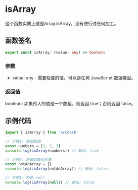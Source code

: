 # isArray

这个函数实质上就是Array.isArray，没有进行过任何加工。

## 函数签名
```typescript
export const isArray: (value: any) => boolean
```

### 参数
- value: any - 需要检查的值，可以是任何 JavaScript 数据类型。

### 返回值
boolean: 如果传入的值是一个数组，则返回 true；否则返回 false。

## 示例代码

```typescript
import { isArray } from 'arcdash'

// 示例1: 检查数组
const numbers = [1, 2, 3]
console.log(isArray(numbers)) // 输出: true

// 示例2: 检查非数组对象
const notAnArray = {}
console.log(isArray(notAnArray)) // 输出: false

// 示例3: 检查 null
console.log(isArray(null)) // 输出: false
```
